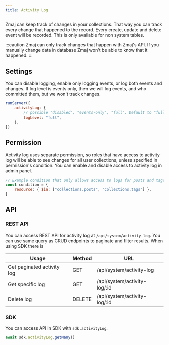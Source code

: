```yaml
---
title: Activity Log
---
```


Zmaj can keep track of changes in your collections. That way you can track every change that
happened to the record.
Every create, update and delete event will be recorded.
This is only available for non system tables.

:::caution
Zmaj can only track changes that happen with Zmaj's API. If you manually change data in database Zmaj
won't be able to know that it happened.
:::

## Settings

You can disable logging, enable only logging events, or log both events and changes.
If log level is events only, then we will log events, and who committed them, but we won't track
changes.

```js
runServer({
	activityLog: {
		// possible "disabled", "events-only", "full". Default to "full"
		logLevel: "full",
	},
})
```

## Permission

Activity log uses separate permission, so roles that have access to activity log will be able to see
changes for all user collections, unless specified in permission's condition.
You can enable and disable access to activity log in admin panel.

```js
// Example condition that only allows access to logs for posts and tags
const condition = {
	resource: { $in: ["collections.posts", "collections.tags"] },
}
```

## API

### REST API

You can access REST API for activity log at `/api/system/activity-log`. You can use same
query as CRUD endpoints to paginate and filter results.
When using SDK there is

| Usage                      | Method | URL                          |
| -------------------------- | ------ | ---------------------------- |
| Get paginated activity log | GET    | /api/system/activity-log     |
| Get specific log           | GET    | /api/system/activity-log/:id |
| Delete log                 | DELETE | /api/system/activity-log/:id |

### SDK

You can access API in SDK with `sdk.activityLog`.

```js
await sdk.activityLog.getMany()
```

